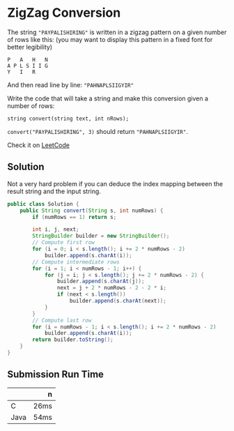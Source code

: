 # ZigZag Conversion

The string `"PAYPALISHIRING"` is written in a zigzag pattern on a given number of rows like this: (you may want to display this pattern in a fixed font for better legibility)

```
P   A   H   N
A P L S I I G
Y   I   R
```

And then read line by line: `"PAHNAPLSIIGYIR"`

Write the code that will take a string and make this conversion given a number of rows:

```
string convert(string text, int nRows);
```

`convert("PAYPALISHIRING", 3)` should return `"PAHNAPLSIIGYIR"`.

Check it on [LeetCode](https://leetcode.com/problems/zigzag-conversion/)

## Solution

Not a very hard problem if you can deduce the index mapping between the result string and the input string.

```java
public class Solution {
    public String convert(String s, int numRows) {
        if (numRows == 1) return s;

        int i, j, next;
        StringBuilder builder = new StringBuilder();
        // Compute first row
        for (i = 0; i < s.length(); i += 2 * numRows - 2)
            builder.append(s.charAt(i));
        // Compute intermediate rows
        for (i = 1; i < numRows - 1; i++) {
            for (j = i; j < s.length(); j += 2 * numRows - 2) {
                builder.append(s.charAt(j));
                next = j + 2 * numRows - 2 - 2 * i;
                if (next < s.length())
                    builder.append(s.charAt(next));
            }
        }
        // Compute last row
        for (i = numRows - 1; i < s.length(); i += 2 * numRows - 2)
            builder.append(s.charAt(i));
        return builder.toString();
    }
}
```

## Submission Run Time

| | n |
| --- | ---: |
| C | 26ms |
| Java | 54ms |
